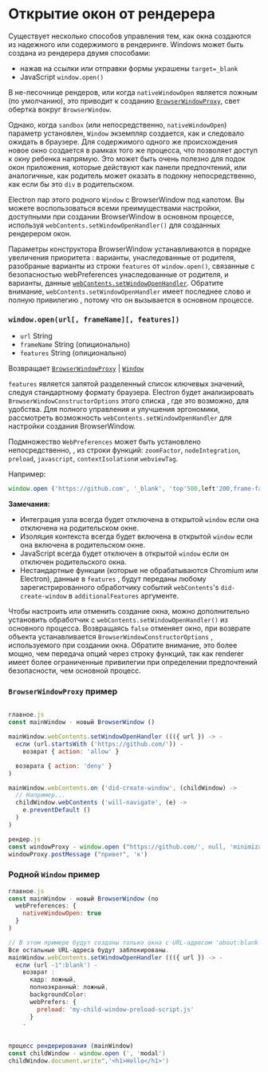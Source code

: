 # Открытие окон от рендерера

Существует несколько способов управления тем, как окна создаются из надежного или содержимого в рендеринге. Windows может быть создана из рендерера двумя способами:

- нажав на ссылки или отправки формы украшены `target=_blank`
- JavaScript `window.open()`

В не-песочнице рендеров, или когда `nativeWindowOpen` является ложным (по умолчанию), это приводит к созданию [`BrowserWindowProxy`](browser-window-proxy.md), свет обертка вокруг `BrowserWindow`.

Однако, когда `sandbox` (или непосредственно, `nativeWindowOpen`) параметр установлен, `Window` экземпляр создается, как и следовало ожидать в браузере. Для содержимого одного же происхождения новое окно создается в рамках того же процесса, что позволяет доступ к окну ребенка напрямую. Это может быть очень полезно для подок окон приложения, которые действуют как панели предпочтений, или аналогичные, как родитель может оказать в подокну непосредственно, как если бы это `div` в родительском.

Electron пар этого родного `Window` с BrowserWindow под капотом. Вы можете воспользоваться всеми преимуществами настройки, доступными при создании BrowserWindow в основном процессе, используя `webContents.setWindowOpenHandler()` для созданных рендерером окон.

Параметры конструктора BrowserWindow устанавливаются в порядке увеличения приоритета : варианты, унаследованные от родителя, разобраные варианты из строки `features` от `window.open()`, связанные с безопасностью webPreferences унаследованные от родителя, и варианты, данные [`webContents.setWindowOpenHandler`](web-contents.md#contentssetwindowopenhandlerhandler). Обратите внимание, `webContents.setWindowOpenHandler` имеет последнее слово и полную привилегию , потому что он вызывается в основном процессе.

### `window.open(url[, frameName][, features])`

* `url` String
* `frameName` String (опиционально)
* `features` String (опиционально)

Возвращает [`BrowserWindowProxy`](browser-window-proxy.md) | [`Window`](https://developer.mozilla.org/en-US/docs/Web/API/Window)

`features` является запятой разделенный список ключевых значений, следуя стандартному формату браузера. Electron будет анализировать `BrowserWindowConstructorOptions` этого списка , где это возможно, для удобства. Для полного управления и улучшения эргономики, рассмотреть возможность `webContents.setWindowOpenHandler` для настройки создания BrowserWindow.

Подмножество `WebPreferences` может быть установлено непосредственно, , из строки функций: `zoomFactor`, `nodeIntegration`, `preload`, `javascript`, `contextIsolation`и `webviewTag`.

Например:

```js
window.open ('https://github.com', '_blank', 'top'500,left'200,frame-false,nodeIntegration'no')
```

**Замечания:**

* Интеграция узла всегда будет отключена в открытой `window` если она отключена на родительском окне.
* Изоляция контекста всегда будет включена в открытой `window` если она включена в родительском окне.
* JavaScript всегда будет отключен в открытой `window` если он отключен родительского окна.
* Нестандартные функции (которые не обрабатываются Chromium или Electron), данные в `features` , будут переданы любому зарегистрированного обработчику событий `webContents`'s `did-create-window` в `additionalFeatures` аргументе.

Чтобы настроить или отменить создание окна, можно дополнительно установить обработчик с `webContents.setWindowOpenHandler()` из основного процесса. Возвращаясь `false` отменяет окно, при возврате объекта устанавливается `BrowserWindowConstructorOptions` , используемого при создании окна. Обратите внимание, это более мощно, чем передача опций через строку функций, так как renderer имеет более ограниченные привилегии при определении предпочтений безопасности, чем основной процесс.

### `BrowserWindowProxy` пример

```javascript

главное.js
const mainWindow - новый BrowserWindow ()

mainWindow.webContents.setWindowOpenHandler ((({ url }) -> -
  если (url.startsWith ('https://github.com/')) -
    возврат { action: 'allow' }

  возврата { action: 'deny' }
)

mainWindow.webContents.on ('did-create-window', (childWindow) ->
  // Например...
  childWindow.webContents ('will-navigate', (e) ->
    e.preventDefault ()
  )
)
```

```javascript
рендер.js
const windowProxy - window.open ("https://github.com/', null, 'minimizable'false')
windowProxy.postMessage ("привет", 'к')
```

### Родной `Window` пример

```javascript
главное.js
const mainWindow - новый BrowserWindow (no
  webPreferences: {
    nativeWindowOpen: true
  }
)

// В этом примере будут созданы только окна с URL-адресом 'about:blank'.
Все остальные URL-адреса будут заблокированы.
mainWindow.webContents.setWindowOpenHandler ((({ url }) -> -
  если (url -1":blank') -
    возврат :
      кадр: ложный,
      полноэкранный: ложный,
      backgroundColor:
      webPrefers: {
        preload: 'my-child-window-preload-script.js'
      }
    -
  


```

```javascript
процесс рендерирования (mainWindow)
const childWindow - window.open (', 'modal')
childWindow.document.write",'<h1>Hello</h1>')
```
